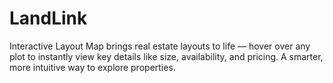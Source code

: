 # LandLink
Interactive Layout Map brings real estate layouts to life — hover over any plot to instantly view key details like size, availability, and pricing. A smarter, more intuitive way to explore properties.
